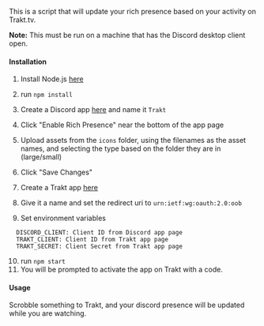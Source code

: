 This is a script that will update your rich presence based on your activity on Trakt.tv.

**Note:** This must be run on a machine that has the Discord desktop client open.

#### Installation

1. Install Node.js [here](https://nodejs.org/)
2. run `npm install`

3. Create a Discord app [here](https://discordapp.com/developers/applications/me/create) and name it `Trakt`
4. Click "Enable Rich Presence" near the bottom of the app page
5. Upload assets from the `icons` folder, using the filenames as the asset names, and selecting the type based on the folder they are in (large/small)
6. Click "Save Changes"

7. Create a Trakt app [here](https://trakt.tv/oauth/applications/new)
8. Give it a name and set the redirect uri to `urn:ietf:wg:oauth:2.0:oob`

9. Set environment variables
```
  DISCORD_CLIENT: Client ID from Discord app page
  TRAKT_CLIENT: Client ID from Trakt app page
  TRAKT_SECRET: Client Secret from Trakt app page
```
10. run `npm start`
11. You will be prompted to activate the app on Trakt with a code.

#### Usage

Scrobble something to Trakt, and your discord presence will be updated while you are watching.
